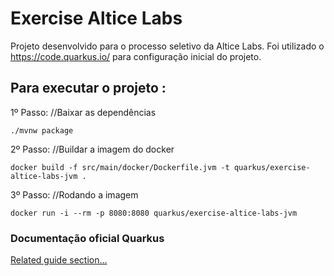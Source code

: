 # Exercise Altice Labs

Projeto desenvolvido para o processo seletivo da Altice Labs.
Foi utilizado o https://code.quarkus.io/ para configuração inicial do projeto.

## Para executar o projeto :
1º Passo: //Baixar as dependências
```shell script
./mvnw package
```
2º Passo: //Buildar a imagem do docker
```shell script
docker build -f src/main/docker/Dockerfile.jvm -t quarkus/exercise-altice-labs-jvm .
```
3º Passo: //Rodando a imagem
```shell script
docker run -i --rm -p 8080:8080 quarkus/exercise-altice-labs-jvm 
```




### Documentação oficial Quarkus

[Related guide section...](https://quarkus.io/guides/getting-started-reactive#reactive-jax-rs-resources)
